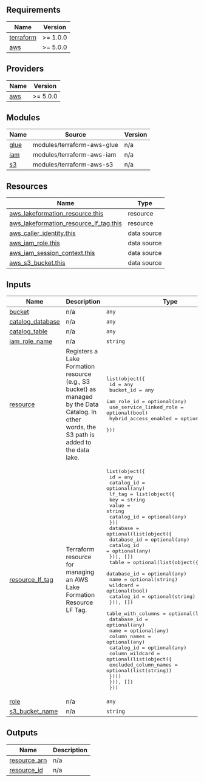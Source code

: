 ## Requirements

| Name | Version |
|------|---------|
| <a name="requirement_terraform"></a> [terraform](#requirement\_terraform) | >= 1.0.0 |
| <a name="requirement_aws"></a> [aws](#requirement\_aws) | >= 5.0.0 |

## Providers

| Name | Version |
|------|---------|
| <a name="provider_aws"></a> [aws](#provider\_aws) | >= 5.0.0 |

## Modules

| Name | Source | Version |
|------|--------|---------|
| <a name="module_glue"></a> [glue](#module\_glue) | modules/terraform-aws-glue | n/a |
| <a name="module_iam"></a> [iam](#module\_iam) | modules/terraform-aws-iam | n/a |
| <a name="module_s3"></a> [s3](#module\_s3) | modules/terraform-aws-s3 | n/a |

## Resources

| Name | Type |
|------|------|
| [aws_lakeformation_resource.this](https://registry.terraform.io/providers/hashicorp/aws/latest/docs/resources/lakeformation_resource) | resource |
| [aws_lakeformation_resource_lf_tag.this](https://registry.terraform.io/providers/hashicorp/aws/latest/docs/resources/lakeformation_resource_lf_tag) | resource |
| [aws_caller_identity.this](https://registry.terraform.io/providers/hashicorp/aws/latest/docs/data-sources/caller_identity) | data source |
| [aws_iam_role.this](https://registry.terraform.io/providers/hashicorp/aws/latest/docs/data-sources/iam_role) | data source |
| [aws_iam_session_context.this](https://registry.terraform.io/providers/hashicorp/aws/latest/docs/data-sources/iam_session_context) | data source |
| [aws_s3_bucket.this](https://registry.terraform.io/providers/hashicorp/aws/latest/docs/data-sources/s3_bucket) | data source |

## Inputs

| Name | Description | Type | Default | Required |
|------|-------------|------|---------|:--------:|
| <a name="input_bucket"></a> [bucket](#input\_bucket) | n/a | `any` | `[]` | no |
| <a name="input_catalog_database"></a> [catalog\_database](#input\_catalog\_database) | n/a | `any` | `[]` | no |
| <a name="input_catalog_table"></a> [catalog\_table](#input\_catalog\_table) | n/a | `any` | `[]` | no |
| <a name="input_iam_role_name"></a> [iam\_role\_name](#input\_iam\_role\_name) | n/a | `string` | `null` | no |
| <a name="input_resource"></a> [resource](#input\_resource) | Registers a Lake Formation resource (e.g., S3 bucket) as managed by the Data Catalog. In other words, the S3 path is added to the data lake. | <pre>list(object({<br/>    id = any<br/>    bucket_id = any<br/>    iam_role_id = optional(any)<br/>    use_service_linked_role = optional(bool)<br/>    hybrid_access_enabled = optional(bool)<br/>  }))</pre> | `[]` | no |
| <a name="input_resource_lf_tag"></a> [resource\_lf\_tag](#input\_resource\_lf\_tag) | Terraform resource for managing an AWS Lake Formation Resource LF Tag. | <pre>list(object({<br/>    id = any<br/>    catalog_id = optional(any)<br/>    lf_tag = list(object({<br/>      key = string<br/>      value = string<br/>      catalog_id = optional(any)<br/>    }))<br/>    database = optional(list(object({<br/>      database_id = optional(any)<br/>      catalog_id = optional(any)<br/>    })), [])<br/>    table = optional(list(object({<br/>      database_id = optional(any)<br/>      name = optional(string)<br/>      wildcard = optional(bool)<br/>      catalog_id = optional(string)<br/>    })), [])<br/>    table_with_columns = optional(list(object({<br/>      database_id = optional(any)<br/>      name          = optional(any)<br/>      column_names = optional(any)<br/>      catalog_id = optional(any)<br/>      column_wildcard = optional(list(object({<br/>        excluded_column_names = optional(list(string))<br/>      })))<br/>    })), [])<br/>  }))</pre> | `[]` | no |
| <a name="input_role"></a> [role](#input\_role) | n/a | `any` | `[]` | no |
| <a name="input_s3_bucket_name"></a> [s3\_bucket\_name](#input\_s3\_bucket\_name) | n/a | `string` | `null` | no |

## Outputs

| Name | Description |
|------|-------------|
| <a name="output_resource_arn"></a> [resource\_arn](#output\_resource\_arn) | n/a |
| <a name="output_resource_id"></a> [resource\_id](#output\_resource\_id) | n/a |
